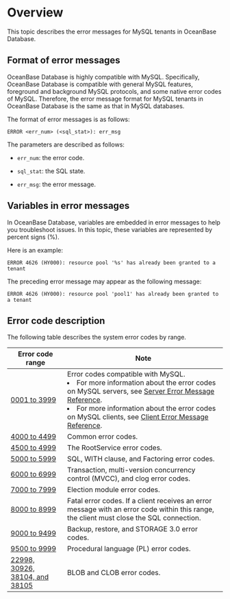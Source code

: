 # Overview

This topic describes the error messages for MySQL tenants in OceanBase Database.

## Format of error messages

OceanBase Database is highly compatible with MySQL. Specifically, OceanBase Database is compatible with general MySQL features, foreground and background MySQL protocols, and some native error codes of MySQL. Therefore, the error message format for MySQL tenants in OceanBase Database is the same as that in MySQL databases.

The format of error messages is as follows:

```unknow
ERROR <err_num> (<sql_stat>): err_msg
```

The parameters are described as follows:

* `err_num`: the error code.

* `sql_stat`: the SQL state.

* `err_msg`: the error message.

## Variables in error messages

In OceanBase Database, variables are embedded in error messages to help you troubleshoot issues. In this topic, these variables are represented by percent signs (%).

Here is an example:

```unknow
ERROR 4626 (HY000): resource pool '%s' has already been granted to a tenant
```

The preceding error message may appear as the following message:

```unknow
ERROR 4626 (HY000): resource pool 'pool1' has already been granted to a tenant
```

## Error code description

The following table describes the system error codes by range.

| Error code range | Note |
|---------------------|-------------------------|
| [0001 to 3999](200.0001-3999-of-mysql-mode.md) | Error codes compatible with MySQL.  <li>For more information about the error codes on MySQL servers, see [Server Error Message Reference](https://dev.mysql.com/doc/mysql-errors/8.0/en/server-error-reference.html).   <li>For more information about the error codes on MySQL clients, see [Client Error Message Reference](https://dev.mysql.com/doc/mysql-errors/8.0/en/client-error-reference.html). |
| [4000 to 4499](300.4000-4499-of-mysql-mode.md) | Common error codes.  |
| [4500 to 4999](400.4500-4999-of-mysql-mode.md) | The RootService error codes.  |
| [5000 to 5999](500.5000-5999-of-mysql-mode.md) | SQL, WITH clause, and Factoring error codes.  |
| [6000 to 6999](600.6000-6999-of-mysql-mode.md) | Transaction, multi-version concurrency control (MVCC), and clog error codes.  |
| [7000 to 7999](700.7000-7999-of-mysql-mode.md) | Election module error codes.  |
| [8000 to 8999](/800.8000-8999-of-mysql-mode.md) | Fatal error codes.  If a client receives an error message with an error code within this range, the client must close the SQL connection.  |
| [9000 to 9499](900.9000-9499-of-mysql-mode.md) | Backup, restore, and STORAGE 3.0 error codes.  |
| [9500 to 9999](1000.9500-9999-of-mysql-mode.md) | Procedural language (PL) error codes.  |
| [22998, 30926, 38104, and 38105](/1100.22998-30926-38104-38105-of-mysql-mode.md) | BLOB and CLOB error codes.  |